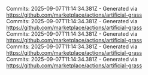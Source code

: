 Commits: 2025-09-07T11:14:34.381Z - Generated via https://github.com/marketplace/actions/artificial-grass
<br>
Commits: 2025-09-07T11:14:34.381Z - Generated via https://github.com/marketplace/actions/artificial-grass
<br>
Commits: 2025-09-07T11:14:34.381Z - Generated via https://github.com/marketplace/actions/artificial-grass
<br>
Commits: 2025-09-07T11:14:34.381Z - Generated via https://github.com/marketplace/actions/artificial-grass
<br>
Commits: 2025-09-07T11:14:34.381Z - Generated via https://github.com/marketplace/actions/artificial-grass
<br>
